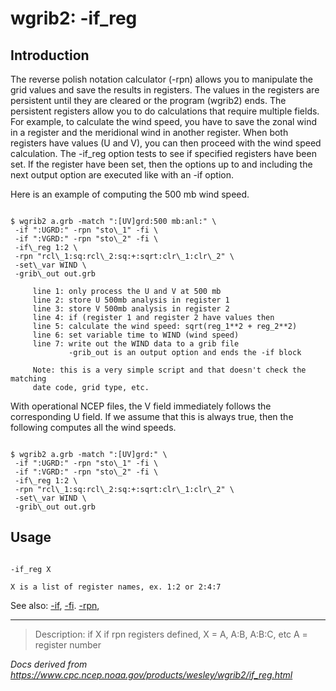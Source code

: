 # wgrib2: -if_reg

## Introduction

The reverse polish notation calculator (-rpn) allows you
to manipulate the grid values and save the results in registers. The values in
the registers are persistent until they are cleared or the program (wgrib2) ends.
The persistent registers allow you to do calculations that require multiple
fields. For example, to calculate the wind speed, you have to save the zonal
wind in a register and the meridional wind in another register. When both
registers have values (U and V), you can then proceed with the wind speed
calculation.
The -if_reg option tests to see if specified registers have
been set. If the register have been set, then the options up to and including the
next output option are executed like with an -if option.

Here is an example of computing the 500 mb wind speed.

```

$ wgrib2 a.grb -match ":[UV]grd:500 mb:anl:" \
 -if ":UGRD:" -rpn "sto\_1" -fi \
 -if ":VGRD:" -rpn "sto\_2" -fi \
 -if\_reg 1:2 \
 -rpn "rcl\_1:sq:rcl\_2:sq:+:sqrt:clr\_1:clr\_2" \
 -set\_var WIND \
 -grib\_out out.grb

     line 1: only process the U and V at 500 mb
     line 2: store U 500mb analysis in register 1
     line 3: store V 500mb analysis in register 2
     line 4: if (register 1 and register 2 have values then
     line 5: calculate the wind speed: sqrt(reg_1**2 + reg_2**2)
     line 6: set variable time to WIND (wind speed)
     line 7: write out the WIND data to a grib file
             -grib_out is an output option and ends the -if block

     Note: this is a very simple script and that doesn't check the matching
     date code, grid type, etc.

```

With operational NCEP files, the V field immediately follows the corresponding U field.
If we assume that this is always true, then the following computes all the wind speeds.

```

$ wgrib2 a.grb -match ":[UV]grd:" \
 -if ":UGRD:" -rpn "sto\_1" -fi \
 -if ":VGRD:" -rpn "sto\_2" -fi \
 -if\_reg 1:2 \
 -rpn "rcl\_1:sq:rcl\_2:sq:+:sqrt:clr\_1:clr\_2" \
 -set\_var WIND \
 -grib\_out out.grb

```

## Usage

```

-if_reg X

X is a list of register names, ex. 1:2 or 2:4:7

```

See also:
[-if](./if.md),
[-fi](./fi.md).
[-rpn](./rpn.md),

---

> Description: if X if rpn registers defined, X = A, A:B, A:B:C, etc A = register number

_Docs derived from <https://www.cpc.ncep.noaa.gov/products/wesley/wgrib2/if_reg.html>_
